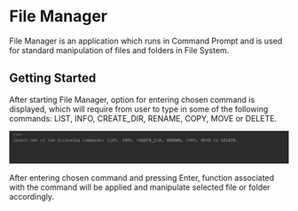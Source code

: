 # File Manager

File Manager is an application which runs in Command Prompt and is used for standard manipulation of files and folders in File System. 

## Getting Started

After starting File Manager, option for entering chosen command is displayed, which will require from user to type in some of the following commands: LIST, INFO, CREATE_DIR, RENAME, COPY, MOVE or DELETE.    

![File Manager](https://github.com/Ridvan101/FileManager/blob/master/FileManager.png)

After entering chosen command and pressing Enter, function associated with the command will be applied and manipulate selected file or folder accordingly.
